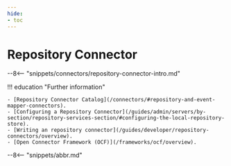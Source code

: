 ```yaml
---
hide:
- toc
---
```


<!-- SPDX-License-Identifier: CC-BY-4.0 -->
<!-- Copyright Contributors to the ODPi Egeria project. -->

# Repository Connector

--8<-- "snippets/connectors/repository-connector-intro.md"

!!! education "Further information"
    
    - [Repository Connector Catalog](/connectors/#repository-and-event-mapper-connectors).
    - [Configuring a Repository Connector](/guides/admin/servers/by-section/repository-services-section/#configuring-the-local-repository-store).
    - [Writing an repository connector](/guides/developer/repository-connectors/overview).
    - [Open Connector Framework (OCF)](/frameworks/ocf/overview).

--8<-- "snippets/abbr.md"


